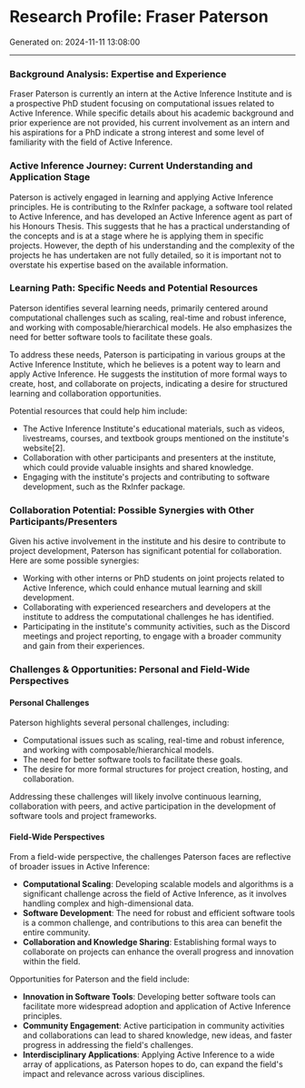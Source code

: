 # Research Profile: Fraser Paterson

Generated on: 2024-11-11 13:08:00

---

### Background Analysis: Expertise and Experience

Fraser Paterson is currently an intern at the Active Inference Institute and is a prospective PhD student focusing on computational issues related to Active Inference. While specific details about his academic background and prior experience are not provided, his current involvement as an intern and his aspirations for a PhD indicate a strong interest and some level of familiarity with the field of Active Inference.

### Active Inference Journey: Current Understanding and Application Stage

Paterson is actively engaged in learning and applying Active Inference principles. He is contributing to the RxInfer package, a software tool related to Active Inference, and has developed an Active Inference agent as part of his Honours Thesis. This suggests that he has a practical understanding of the concepts and is at a stage where he is applying them in specific projects. However, the depth of his understanding and the complexity of the projects he has undertaken are not fully detailed, so it is important not to overstate his expertise based on the available information.

### Learning Path: Specific Needs and Potential Resources

Paterson identifies several learning needs, primarily centered around computational challenges such as scaling, real-time and robust inference, and working with composable/hierarchical models. He also emphasizes the need for better software tools to facilitate these goals.

To address these needs, Paterson is participating in various groups at the Active Inference Institute, which he believes is a potent way to learn and apply Active Inference. He suggests the institution of more formal ways to create, host, and collaborate on projects, indicating a desire for structured learning and collaboration opportunities.

Potential resources that could help him include:
- The Active Inference Institute's educational materials, such as videos, livestreams, courses, and textbook groups mentioned on the institute's website[2].
- Collaboration with other participants and presenters at the institute, which could provide valuable insights and shared knowledge.
- Engaging with the institute's projects and contributing to software development, such as the RxInfer package.

### Collaboration Potential: Possible Synergies with Other Participants/Presenters

Given his active involvement in the institute and his desire to contribute to project development, Paterson has significant potential for collaboration. Here are some possible synergies:
- Working with other interns or PhD students on joint projects related to Active Inference, which could enhance mutual learning and skill development.
- Collaborating with experienced researchers and developers at the institute to address the computational challenges he has identified.
- Participating in the institute's community activities, such as the Discord meetings and project reporting, to engage with a broader community and gain from their experiences.

### Challenges & Opportunities: Personal and Field-Wide Perspectives

#### Personal Challenges
Paterson highlights several personal challenges, including:
- Computational issues such as scaling, real-time and robust inference, and working with composable/hierarchical models.
- The need for better software tools to facilitate these goals.
- The desire for more formal structures for project creation, hosting, and collaboration.

Addressing these challenges will likely involve continuous learning, collaboration with peers, and active participation in the development of software tools and project frameworks.

#### Field-Wide Perspectives
From a field-wide perspective, the challenges Paterson faces are reflective of broader issues in Active Inference:
- **Computational Scaling**: Developing scalable models and algorithms is a significant challenge across the field of Active Inference, as it involves handling complex and high-dimensional data.
- **Software Development**: The need for robust and efficient software tools is a common challenge, and contributions to this area can benefit the entire community.
- **Collaboration and Knowledge Sharing**: Establishing formal ways to collaborate on projects can enhance the overall progress and innovation within the field.

Opportunities for Paterson and the field include:
- **Innovation in Software Tools**: Developing better software tools can facilitate more widespread adoption and application of Active Inference principles.
- **Community Engagement**: Active participation in community activities and collaborations can lead to shared knowledge, new ideas, and faster progress in addressing the field's challenges.
- **Interdisciplinary Applications**: Applying Active Inference to a wide array of applications, as Paterson hopes to do, can expand the field's impact and relevance across various disciplines.